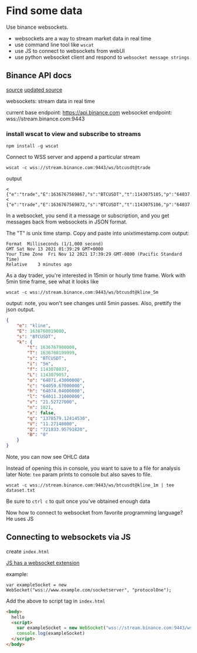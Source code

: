 # Find some data
Use binance websockets.
- websockets are a way to stream market data in real time
- use command line tool like `wscat` 
- use JS to connect to websockets from webUI
- use python websocket client and respond to `websocket message strings`

## Binance API docs
[source](https://github.com/binance/binance-spot-api-docs)
[updated source](https://github.com/binance/binance-spot-api-docs/blob/26f40b60cddd3959daf29a7187ae82544dba944c/user-data-stream.md)

websockets: stream data in real time

current base endpoint: https://api.binance.com
websocket endpoint: wss://stream.binance.com:9443

### install wscat to view and subscribe to streams

```
npm install -g wscat
```

Connect to WSS server and append a particular stream
```
wscat -c wss://stream.binance.com:9443/ws/btcusdt@trade
```

output
```
< {"e":"trade","E":1636767569867,"s":"BTCUSDT","t":1143075105,"p":"64037.68000000","q":"0.00015000","b":8247713983,"a":8247713875,"T":1636767569866,"m":false,"M":true}
< {"e":"trade","E":1636767569872,"s":"BTCUSDT","t":1143075106,"p":"64037.68000000","q":"0.02203000","b":8247713985,"a":8247713875,"T":1636767569871,"m":false,"M":true}
```

In a websocket, you send it a message or subscription, and you get messages back from websockets in JSON format.

The "T" is unix time stamp.  Copy and paste into unixtimestamp.com
output:
```
Format	Milliseconds (1/1,000 second)
GMT	Sat Nov 13 2021 01:39:29 GMT+0000
Your Time Zone	Fri Nov 12 2021 17:39:29 GMT-0800 (Pacific Standard Time)
Relative	3 minutes ago
```
As a day trader, you're interested in 15min or hourly time frame.
Work with 5min time frame, see what it looks like

```
wscat -c wss://stream.binance.com:9443/ws/btcusdt@kline_5m
```

output: note, you won't see changes until 5min passes.  Also, prettify the json output.
```json
{
    "e": "kline",
    "E": 1636768019080,
    "s": "BTCUSDT",
    "k": {
        "t": 1636767900000,
        "T": 1636768199999,
        "s": "BTCUSDT",
        "i": "5m",
        "f": 1143078037,
        "L": 1143079057,
        "o": "64071.43000000",
        "c": "64059.67000000",
        "h": "64074.04000000",
        "l": "64011.31000000",
        "v": "21.52727000",
        "n": 1021,
        "x": false,
        "q": "1378579.12414530",
        "V": "11.27148000",
        "Q": "721833.95791820",
        "B": "0"
    }
}
```
Note, you can now see OHLC data

Instead of opening this in console, you want to save to a file for analysis later
Note: `tee` param prints to console but also saves to file.
```
wscat -c wss://stream.binance.com:9443/ws/btcusdt@kline_1m | tee dataset.txt
```
Be sure to `ctrl c` to quit once you've obtained enough data

Now how to connect to websocket from favorite programming language?  He uses JS

## Connecting to websockets via JS

create `index.html`

[JS has a websocket extension](https://developer.mozilla.org/en-US/docs/Web/API/WebSockets_API/Writing_WebSocket_client_applications)

example:
```
var exampleSocket = new WebSocket("wss://www.example.com/socketserver", "protocolOne");
```

Add the above to script tag in `index.html`

```html
<body>
  hello
  <script>
    var exampleSocket = new WebSocket("wss://stream.binance.com:9443/ws/btcusdt@trade");
    console.log(exampleSocket)
  </script>
</body>
```
